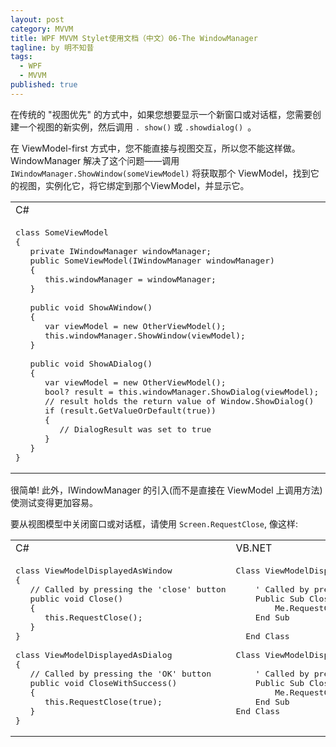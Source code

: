 ```yaml
---
layout: post
category: MVVM
title: WPF MVVM Stylet使用文档（中文）06-The WindowManager
tagline: by 明不知昔
tags: 
  - WPF
  - MVVM
published: true
---
```




在传统的 "视图优先" 的方式中，如果您想要显示一个新窗口或对话框，您需要创建一个视图的新实例，然后调用 `. show()` 或 `.showdialog() `。

<!--more-->

在 ViewModel-first 方式中，您不能直接与视图交互，所以您不能这样做。WindowManager 解决了这个问题——调用 `IWindowManager.ShowWindow(someViewModel)` 将获取那个 ViewModel，找到它的视图，实例化它，将它绑定到那个ViewModel，并显示它。

<table><tr><td>C#</td><td>VB.NET</td>
<tr><td valign="top"><pre lang="csharp">
class SomeViewModel
{
   private IWindowManager windowManager;
   public SomeViewModel(IWindowManager windowManager)
   {
      this.windowManager = windowManager;
   }
&nbsp;
   public void ShowAWindow()
   {
      var viewModel = new OtherViewModel();
      this.windowManager.ShowWindow(viewModel);
   }
&nbsp;
   public void ShowADialog()
   {
      var viewModel = new OtherViewModel();
      bool? result = this.windowManager.ShowDialog(viewModel);
      // result holds the return value of Window.ShowDialog()
      if (result.GetValueOrDefault(true))
      {
         // DialogResult was set to true
      }
   }
}</pre>
</td><td valign="top"><pre lang="vb.net">
Class SomeViewModel
&nbsp;
    Private windowManager As IWindowManager
&nbsp;
    Public Sub New(ByVal windowManager As IWindowManager)
        Me.windowManager = windowManager
    End Sub
&nbsp;
    Public Sub ShowAWindow()
        Dim viewModel = New OtherViewModel()
        Me.windowManager.ShowWindow(viewModel)
    End Sub
&nbsp;
    Public Sub ShowADialog()
        Dim viewModel = New OtherViewModel()
        Dim result As Boolean? = Me.windowManager.ShowDialog(viewModel)
        &#39; Result holds the return value of Window.ShowDialog()
        If result.GetValueOrDefault(True) Then
        &#39; DialogResult was set to true
        End If
    End Sub
End Class</pre></td></tr></table>

很简单! 此外，IWindowManager 的引入(而不是直接在 ViewModel 上调用方法)使测试变得更加容易。

要从视图模型中关闭窗口或对话框，请使用 `Screen.RequestClose`, 像这样:

<table><tr><td>C#</td><td>VB.NET</td>
<tr><td valign="top"><pre lang="csharp">
class ViewModelDisplayedAsWindow
{
   // Called by pressing the &#39;close&#39; button
   public void Close()
   {
      this.RequestClose();
   }
}
&nbsp;
class ViewModelDisplayedAsDialog
{
   // Called by pressing the &#39;OK&#39; button
   public void CloseWithSuccess()
   {
      this.RequestClose(true);
   }
}</pre>
</td><td valign="top"><pre lang="vb.net">
Class ViewModelDisplayedAsWindow
&nbsp;
    &#39; Called by pressing the  &#39;close&#39; button
    Public Sub Close()
        Me.RequestClose()
    End Sub
&nbsp;
  End Class
&nbsp;
Class ViewModelDisplayedAsDialog
&nbsp;
    &#39; Called by pressing the &#39;OK&#39; button
    Public Sub CloseWithSuccess()
        Me.RequestClose(True)
    End Sub
End Class</pre></td></tr></table>

